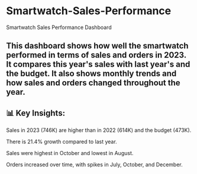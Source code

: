 # Smartwatch-Sales-Performance
Smartwatch Sales Performance Dashboard

## This dashboard shows how well the smartwatch performed in terms of sales and orders in 2023. It compares this year's sales with last year's and the budget. It also shows monthly trends and how sales and orders changed throughout the year.

## 📊 Key Insights:
Sales in 2023 (746K) are higher than in 2022 (614K) and the budget (473K).

There is 21.4% growth compared to last year.

Sales were highest in October and lowest in August.

Orders increased over time, with spikes in July, October, and December.
